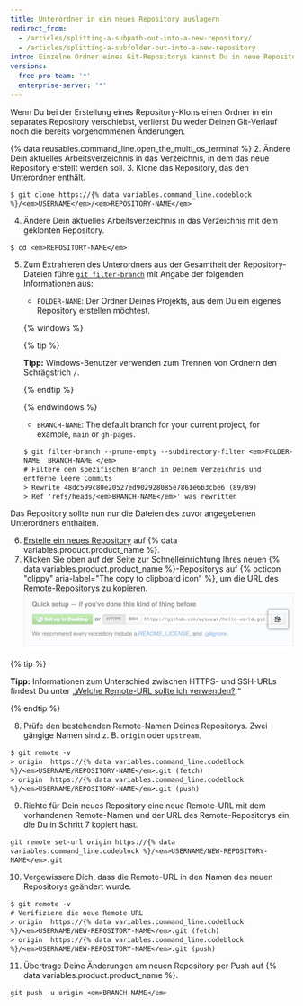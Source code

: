 ```yaml
---
title: Unterordner in ein neues Repository auslagern
redirect_from:
  - /articles/splitting-a-subpath-out-into-a-new-repository/
  - /articles/splitting-a-subfolder-out-into-a-new-repository
intro: Einzelne Ordner eines Git-Repositorys kannst Du in neue Repositorys auslagern.
versions:
  free-pro-team: '*'
  enterprise-server: '*'
---
```


Wenn Du bei der Erstellung eines Repository-Klons einen Ordner in ein separates Repository verschiebst, verlierst Du weder Deinen Git-Verlauf noch die bereits vorgenommenen Änderungen.

{% data reusables.command_line.open_the_multi_os_terminal %}
2. Ändere Dein aktuelles Arbeitsverzeichnis in das Verzeichnis, in dem das neue Repository erstellt werden soll.
3. Klone das Repository, das den Unterordner enthält.
  ```shell
  $ git clone https://{% data variables.command_line.codeblock %}/<em>USERNAME</em>/<em>REPOSITORY-NAME</em>
  ```
4. Ändere Dein aktuelles Arbeitsverzeichnis in das Verzeichnis mit dem geklonten Repository.
  ```shell
  $ cd <em>REPOSITORY-NAME</em>
  ```
5. Zum Extrahieren des Unterordners aus der Gesamtheit der Repository-Dateien führe [`git filter-branch`](https://git-scm.com/docs/git-filter-branch) mit Angabe der folgenden Informationen aus:
    - `FOLDER-NAME`: Der Ordner Deines Projekts, aus dem Du ein eigenes Repository erstellen möchtest.

    {% windows %}

      {% tip %}

      **Tipp:** Windows-Benutzer verwenden zum Trennen von Ordnern den Schrägstrich `/`.

      {% endtip %}

    {% endwindows %}
    - `BRANCH-NAME`: The default branch for your current project, for example, `main` or `gh-pages`.
    ```shell
    $ git filter-branch --prune-empty --subdirectory-filter <em>FOLDER-NAME  BRANCH-NAME </em>
    # Filtere den spezifischen Branch in Deinem Verzeichnis und entferne leere Commits
    > Rewrite 48dc599c80e20527ed902928085e7861e6b3cbe6 (89/89)
    > Ref 'refs/heads/<em>BRANCH-NAME</em>' was rewritten
    ```
  Das Repository sollte nun nur die Dateien des zuvor angegebenen Unterordners enthalten.

6. [Erstelle ein neues Repository](/articles/creating-a-new-repository/) auf {% data variables.product.product_name %}.
7. Klicken Sie oben auf der Seite zur Schnelleinrichtung Ihres neuen {% data variables.product.product_name %}-Repositorys auf {% octicon "clippy" aria-label="The copy to clipboard icon" %}, um die URL des Remote-Repositorys zu kopieren. ![Feld zum Kopieren der Remote-Repository-URL](/assets/images/help/repository/copy-remote-repository-url-quick-setup.png)

  {% tip %}

  **Tipp:** Informationen zum Unterschied zwischen HTTPS- und SSH-URLs findest Du unter „[Welche Remote-URL sollte ich verwenden?](/articles/which-remote-url-should-i-use).“

  {% endtip %}

8. Prüfe den bestehenden Remote-Namen Deines Repositorys. Zwei gängige Namen sind z. B. `origin` oder `upstream`.
  ```shell
  $ git remote -v
  > origin  https://{% data variables.command_line.codeblock %}/<em>USERNAME/REPOSITORY-NAME</em>.git (fetch)
  > origin  https://{% data variables.command_line.codeblock %}/<em>USERNAME/REPOSITORY-NAME</em>.git (push)
  ```

9. Richte für Dein neues Repository eine neue Remote-URL mit dem vorhandenen Remote-Namen und der URL des Remote-Repositorys ein, die Du in Schritt 7 kopiert hast.
  ```shell
  git remote set-url origin https://{% data variables.command_line.codeblock %}/<em>USERNAME/NEW-REPOSITORY-NAME</em>.git
  ```
10. Vergewissere Dich, dass die Remote-URL in den Namen des neuen Repositorys geändert wurde.
  ```shell
  $ git remote -v
  # Verifiziere die neue Remote-URL
  > origin  https://{% data variables.command_line.codeblock %}/<em>USERNAME/NEW-REPOSITORY-NAME</em>.git (fetch)
  > origin  https://{% data variables.command_line.codeblock %}/<em>USERNAME/NEW-REPOSITORY-NAME</em>.git (push)
  ```
11. Übertrage Deine Änderungen am neuen Repository per Push auf {% data variables.product.product_name %}.
  ```shell
  git push -u origin <em>BRANCH-NAME</em>
  ```
